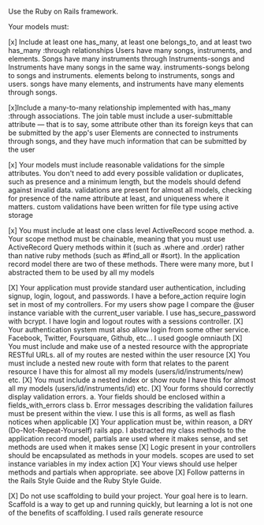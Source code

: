 Use the Ruby on Rails framework.

Your models must:

[x] Include at least one has_many, at least one belongs_to, and at least two has_many :through relationships
    Users have many songs, instruments, and elements. Songs have many instruments through Instruments-songs and Instruments have many songs in the same way. instruments-songs belong to songs and instruments. elements belong to instruments, songs and users. songs have many elements, and instruments have many elements through songs.

[x]Include a many-to-many relationship implemented with has_many :through associations. The join table must include a user-submittable attribute — that is to say, some attribute other than its foreign keys that can be submitted by the app's user
    Elements are connected to instruments through songs, and they have much information that can be submitted by the user

[x] Your models must include reasonable validations for the simple attributes. You don't need to add every possible validation or duplicates, such as presence and a minimum length, but the models should defend against invalid data.
    validations are present for almost all models, checking for presence of the name attribute at least, and uniqueness where it matters. custom validations have been written for file type using active storage

[x] You must include at least one class level ActiveRecord scope method. a. Your scope method must be chainable, meaning that you must use ActiveRecord Query methods within it (such as .where and .order) rather than native ruby methods (such as #find_all or #sort).
    In the application record model there are two of these methods. There were many more, but I abstracted them to be used by all my models

[X] Your application must provide standard user authentication, including signup, login, logout, and passwords.
      I have a before_action require login set in most of my controllers. For my users show page I compare the @user instance variable with the current_user variable. I use has_secure_password with bcrypt. I have login and logout routes with a sessions controller.
[X] Your authentication system must also allow login from some other service. Facebook, Twitter, Foursquare, Github, etc...
      I used google omniauth
[X] You must include and make use of a nested resource with the appropriate RESTful URLs.
    all of my routes are nested within the user resource
[X] You must include a nested new route with form that relates to the parent resource
    I have this for almost all my models (users/id/instruments/new) etc.
[X] You must include a nested index or show route
    I have this for almost all my models (users/id/instruments/id) etc.
[X] Your forms should correctly display validation errors. a. Your fields should be enclosed within a fields_with_errors class b. Error messages describing the validation failures must be present within the view.
    I use this is all forms, as well as flash notices when applicable
[X] Your application must be, within reason, a DRY (Do-Not-Repeat-Yourself) rails app.
    I abstracted my class methods to the application record model, partials are used where it makes sense, and set methods are used when it makes sense
[X] Logic present in your controllers should be encapsulated as methods in your models.
    scopes are used to set instance variables in my index action
[X] Your views should use helper methods and partials when appropriate.
      see above
[X] Follow patterns in the Rails Style Guide and the Ruby Style Guide.
      
[X] Do not use scaffolding to build your project. Your goal here is to learn. Scaffold is a way to get up and running quickly, but learning a lot is not one of the benefits of scaffolding.
    I used rails generate resource
